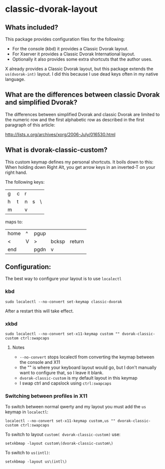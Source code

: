 # classic-dvorak-layout

## Whats included?

This package provides configuration files for the following:

-   For the console (kbd) it provides a Classic Dvorak layout.
-   For Xserver it provides a Classic Dvorak International layout.
-   Optionally it also provides some extra shortcuts that the author uses.

X already provides a Classic Dvorak layout, but this package extends the `us(dvorak-int)` layout. I did this because I use
dead keys often in my native language.

## What are the differences between classic Dvorak and simplified Dvorak?

The differences between simplified Dvorak and classic Dvorak are limited to the numeric row and the first alphabetic row as described in the first paragraph of this article:

<http://lists.x.org/archives/xorg/2006-July/016530.html>

## What is dvorak-classic-custom?

This custom keymap defines my personal shortcuts. It boils down to this:
When holding down Right Alt, you get arrow keys in an inverted-T on your right hand.

The following keys:

|   |   |   |   |   |
|---|---|---|---|---|
|g  |c  |r  |	|   |  	
|h  |t  |n  |s  |\  |
|m  |   |v  |   |   |	

maps to:

|     |   |     |      |       |
|-----|---|-----|------|-------|
|home |^  |pgup | 	   |       |	
|<    |V  |>    |bcksp |return |
|end  |   |pgdn |v	   |       |	


## Configuration:

The best way to configure your layout is to use `localectl`

### kbd

    sudo localectl --no-convert set-keymap classic-dvorak

After a restart this will take effect.

### xkbd

    sudo localectl --no-convert set-x11-keymap custom "" dvorak-classic-custom ctrl:swapcaps

1.  Notes

    -   `--no-convert` stops localectl from converting the keymap between the console and X11
    -   the "" is where your keyboard layout would go, but I don't manually want to configure that, so I leave it blank.
    -   `dvorak-classic-custom` is my default layout in this keymap
    -   I swap ctrl and capslock using `ctrl:swapcaps`

### Switching between profiles in X11

To switch between normal qwerty and my layout you must add the `us` keymap in `localectl`:

    localectl --no-convert set-x11-keymap custom,us "" dvorak-classic-custom ctrl:swapcaps

To switch to layout `custom( dvorak-classic-custom)` use:

    setxkbmap -layout custom\(dvorak-classic-custom\)

To switch to `us(intl)`:

    setxkbmap -layout us\(intl\)
